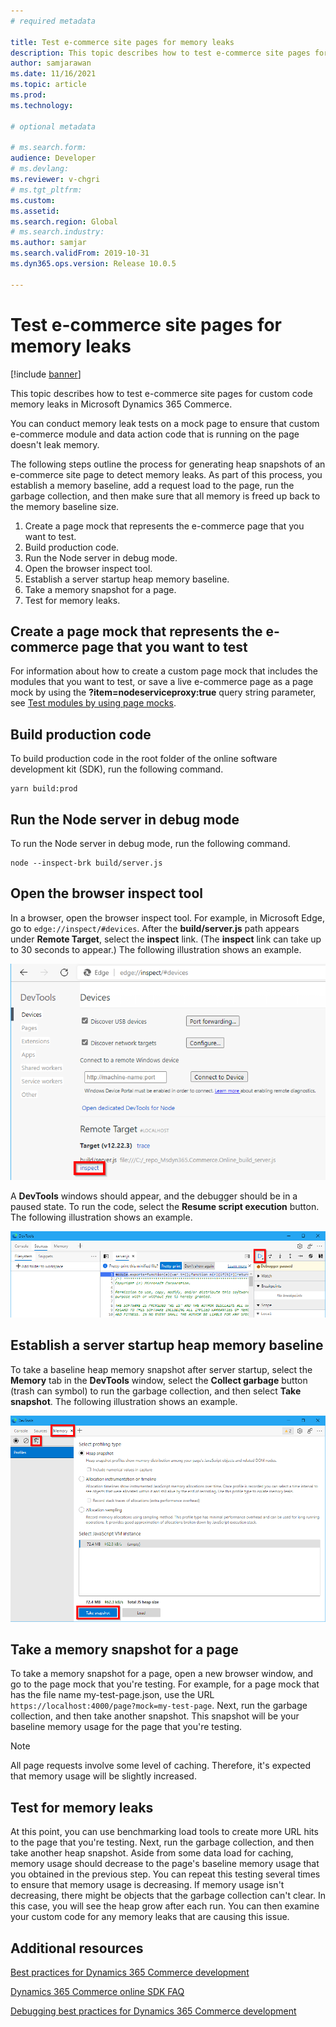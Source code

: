```yaml
---
# required metadata

title: Test e-commerce site pages for memory leaks
description: This topic describes how to test e-commerce site pages for custom code memory leaks in Microsoft Dynamics 365 Commerce. 
author: samjarawan
ms.date: 11/16/2021
ms.topic: article
ms.prod: 
ms.technology: 

# optional metadata

# ms.search.form: 
audience: Developer
# ms.devlang: 
ms.reviewer: v-chgri
# ms.tgt_pltfrm: 
ms.custom: 
ms.assetid: 
ms.search.region: Global
# ms.search.industry: 
ms.author: samjar
ms.search.validFrom: 2019-10-31
ms.dyn365.ops.version: Release 10.0.5

---
```

# Test e-commerce site pages for memory leaks

[!include [banner](../includes/banner.md)]

This topic describes how to test e-commerce site pages for custom code memory leaks in Microsoft Dynamics 365 Commerce.

You can conduct memory leak tests on a mock page to ensure that custom e-commerce module and data action code that is running on the page doesn't leak memory.

The following steps outline the process for generating heap snapshots of an e-commerce site page to detect memory leaks. As part of this process, you establish a memory baseline, add a request load to the page, run the garbage collection, and then make sure that all memory is freed up back to the memory baseline size.

1. Create a page mock that represents the e-commerce page that you want to test.
1. Build production code.
1. Run the Node server in debug mode.
1. Open the browser inspect tool.
1. Establish a server startup heap memory baseline.
1. Take a memory snapshot for a page.
1. Test for memory leaks.

## Create a page mock that represents the e-commerce page that you want to test

For information about how to create a custom page mock that includes the modules that you want to test, or save a live e-commerce page as a page mock by using the **?item=nodeserviceproxy:true** query string parameter, see [Test modules by using page mocks](test-page-mock.md).

## Build production code

To build production code in the root folder of the online software development kit (SDK), run the following command.

```Console
yarn build:prod
```

## Run the Node server in debug mode

To run the Node server in debug mode, run the following command.

```Console
node --inspect-brk build/server.js
```

## Open the browser inspect tool

In a browser, open the browser inspect tool. For example, in Microsoft Edge, go to `edge://inspect/#devices`. After the **build/server.js** path appears under **Remote Target**, select the **inspect** link. (The **inspect** link can take up to 30 seconds to appear.) The following illustration shows an example.

![Inspect link in the browser inspect tool.](media/memory-leak-1.png)

A **DevTools** windows should appear, and the debugger should be in a paused state. To run the code, select the **Resume script execution** button. The following illustration shows an example.

![Resume script execution button in the DevTools window.](media/memory-leak-2.png)

## Establish a server startup heap memory baseline

To take a baseline heap memory snapshot after server startup, select the **Memory** tab in the **DevTools** window, select the **Collect garbage** button (trash can symbol) to run the garbage collection, and then select **Take snapshot**. The following illustration shows an example.

![Collect garbage and Take snapshot buttons on the Memory tab in the DevTools window.](media/memory-leak-3.png)

## Take a memory snapshot for a page

To take a memory snapshot for a page, open a new browser window, and go to the page mock that you're testing. For example, for a page mock that has the file name my-test-page.json, use the URL `https://localhost:4000/page?mock=my-test-page`. Next, run the garbage collection, and then take another snapshot. This snapshot will be your baseline memory usage for the page that you're testing.

> [!NOTE]
> All page requests involve some level of caching. Therefore, it's expected that memory usage will be slightly increased.

## Test for memory leaks

At this point, you can use benchmarking load tools to create more URL hits to the page that you're testing. Next, run the garbage collection, and then take another heap snapshot. Aside from some data load for caching, memory usage should decrease to the page's baseline memory usage that you obtained in the previous step. You can repeat this testing several times to ensure that memory usage is decreasing. If memory usage isn't decreasing, there might be objects that the garbage collection can't clear. In this case, you will see the heap grow after each run. You can then examine your custom code for any memory leaks that are causing this issue.

## Additional resources

[Best practices for Dynamics 365 Commerce development](best-practices-dev.md)

[Dynamics 365 Commerce online SDK FAQ](sdk-faq.md)

[Debugging best practices for Dynamics 365 Commerce development](debugging-best-practices.md)
